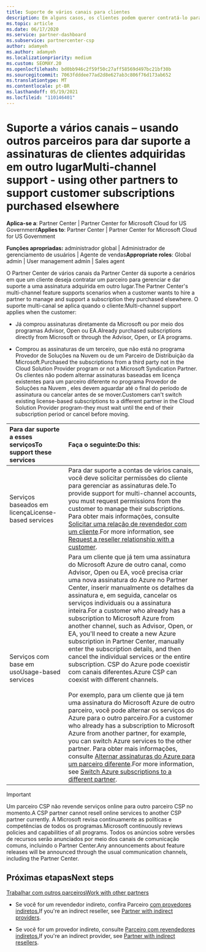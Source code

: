 ```yaml
---
title: Suporte de vários canais para clientes
description: Em alguns casos, os clientes podem querer contratá-lo para provisionar e dar suporte a uma assinatura adquirida em outro lugar.
ms.topic: article
ms.date: 06/17/2020
ms.service: partner-dashboard
ms.subservice: partnercenter-csp
author: adamyeh
ms.author: adamyeh
ms.localizationpriority: medium
ms.custom: SEOMAY.20
ms.openlocfilehash: bd0bb946c2f59f50c27aff58569d497bc21bf30b
ms.sourcegitcommit: 7063fdddee77ad2d8e627ab3c806f76d173ab652
ms.translationtype: MT
ms.contentlocale: pt-BR
ms.lasthandoff: 05/19/2021
ms.locfileid: "110146401"
---
```

# <a name="multi-channel-support---using-other-partners-to-support-customer-subscriptions-purchased-elsewhere"></a><span data-ttu-id="794b2-103">Suporte a vários canais – usando outros parceiros para dar suporte a assinaturas de clientes adquiridas em outro lugar</span><span class="sxs-lookup"><span data-stu-id="794b2-103">Multi-channel support - using other partners to support customer subscriptions purchased elsewhere</span></span>

<span data-ttu-id="794b2-104">**Aplica-se a**: Partner Center | Partner Center for Microsoft Cloud for US Government</span><span class="sxs-lookup"><span data-stu-id="794b2-104">**Applies to**: Partner Center | Partner Center for Microsoft Cloud for US Government</span></span>

<span data-ttu-id="794b2-105">**Funções apropriadas:** administrador global | Administrador de gerenciamento de usuários | Agente de vendas</span><span class="sxs-lookup"><span data-stu-id="794b2-105">**Appropriate roles**: Global admin | User management admin | Sales agent</span></span>

<span data-ttu-id="794b2-106">O Partner Center de vários canais da Partner Center dá suporte a cenários em que um cliente deseja contratar um parceiro para gerenciar e dar suporte a uma assinatura adquirida em outro lugar.</span><span class="sxs-lookup"><span data-stu-id="794b2-106">The Partner Center's multi-channel feature supports scenarios when a customer wants to hire a partner to manage and support a subscription they purchased elsewhere.</span></span> <span data-ttu-id="794b2-107">O suporte multi-canal se aplica quando o cliente:</span><span class="sxs-lookup"><span data-stu-id="794b2-107">Multi-channel support applies when the customer:</span></span>

- <span data-ttu-id="794b2-108">Já comprou assinaturas diretamente da Microsoft ou por meio dos programas Advisor, Open ou EA.</span><span class="sxs-lookup"><span data-stu-id="794b2-108">Already purchased subscriptions directly from Microsoft or through the Advisor, Open, or EA programs.</span></span>

- <span data-ttu-id="794b2-109">Comprou as assinaturas de um terceiro, que não está no programa Provedor de Soluções na Nuvem ou de um Parceiro de Distribuição da Microsoft.</span><span class="sxs-lookup"><span data-stu-id="794b2-109">Purchased the subscriptions from a third party not in the Cloud Solution Provider program or not a Microsoft Syndication Partner.</span></span> <span data-ttu-id="794b2-110">Os clientes não podem alternar assinaturas baseadas em licença existentes para um parceiro diferente no programa Provedor de Soluções na Nuvem , eles devem aguardar até o final do período de assinatura ou cancelar antes de se mover.</span><span class="sxs-lookup"><span data-stu-id="794b2-110">Customers can't switch existing license-based subscriptions to a different partner in the Cloud Solution Provider program-they must wait until the end of their subscription period or cancel before moving.</span></span>

|<span data-ttu-id="794b2-111">Para dar suporte a esses serviços</span><span class="sxs-lookup"><span data-stu-id="794b2-111">To support these services</span></span>  | <span data-ttu-id="794b2-112">Faça o seguinte:</span><span class="sxs-lookup"><span data-stu-id="794b2-112">Do this:</span></span> |
|:---------|:---------|
|<span data-ttu-id="794b2-113">Serviços baseados em licença</span><span class="sxs-lookup"><span data-stu-id="794b2-113">License-based services</span></span>    | <span data-ttu-id="794b2-114">Para dar suporte a contas de vários canais, você deve solicitar permissões do cliente para gerenciar as assinaturas dele.</span><span class="sxs-lookup"><span data-stu-id="794b2-114">To provide support for multi-channel accounts, you must request permissions from the customer to manage their subscriptions.</span></span> <span data-ttu-id="794b2-115">Para obter mais informações, consulte [Solicitar uma relação de revendedor com um cliente](request-a-relationship-with-a-customer.md).</span><span class="sxs-lookup"><span data-stu-id="794b2-115">For more information, see [Request a reseller relationship with a customer](request-a-relationship-with-a-customer.md).</span></span>   |
|<span data-ttu-id="794b2-116">Serviços com base em uso</span><span class="sxs-lookup"><span data-stu-id="794b2-116">Usage-based services</span></span>     |  <span data-ttu-id="794b2-117">Para um cliente que já tem uma assinatura do Microsoft Azure de outro canal, como Advisor, Open ou EA, você precisa criar uma nova assinatura do Azure no Partner Center, inserir manualmente os detalhes da assinatura e, em seguida, cancelar os serviços individuais ou a assinatura inteira.</span><span class="sxs-lookup"><span data-stu-id="794b2-117">For a customer who already has a subscription to Microsoft Azure from another channel, such as Advisor, Open, or EA, you'll need to create a new Azure subscription in Partner Center, manually enter the subscription details, and then cancel the individual services or the entire subscription.</span></span> <span data-ttu-id="794b2-118">CSP do Azure pode coexistir com canais diferentes.</span><span class="sxs-lookup"><span data-stu-id="794b2-118">Azure CSP can coexist with different channels.</span></span><br/><br/> <span data-ttu-id="794b2-119">Por exemplo, para um cliente que já tem uma assinatura do Microsoft Azure de outro parceiro, você pode alternar os serviços do Azure para o outro parceiro.</span><span class="sxs-lookup"><span data-stu-id="794b2-119">For a customer who already has a subscription to Microsoft Azure from another partner, for example, you can switch Azure services to the other partner.</span></span>  <span data-ttu-id="794b2-120">Para obter mais informações, consulte [Alternar assinaturas do Azure para um parceiro diferente](switch-azure-subscriptions-to-a-different-partner.md).</span><span class="sxs-lookup"><span data-stu-id="794b2-120">For more information, see [Switch Azure subscriptions to a different partner](switch-azure-subscriptions-to-a-different-partner.md).</span></span> |

> [!IMPORTANT]  
> <span data-ttu-id="794b2-121">Um parceiro CSP não revende serviços online para outro parceiro CSP no momento.</span><span class="sxs-lookup"><span data-stu-id="794b2-121">A CSP partner cannot resell online services to another CSP partner currently.</span></span> <span data-ttu-id="794b2-122">A Microsoft revisa continuamente as políticas e competências de todos os programas.</span><span class="sxs-lookup"><span data-stu-id="794b2-122">Microsoft continuously reviews policies and capabilities of all programs.</span></span> <span data-ttu-id="794b2-123">Todos os anúncios sobre versões de recursos serão anunciados por meio dos canais de comunicação comuns, incluindo o Partner Center.</span><span class="sxs-lookup"><span data-stu-id="794b2-123">Any announcements about feature releases will be announced through the usual communication channels, including the Partner Center.</span></span>

## <a name="next-steps"></a><span data-ttu-id="794b2-124">Próximas etapas</span><span class="sxs-lookup"><span data-stu-id="794b2-124">Next steps</span></span>

[<span data-ttu-id="794b2-125">Trabalhar com outros parceiros</span><span class="sxs-lookup"><span data-stu-id="794b2-125">Work with other partners</span></span>](work-with-other-partners.md)

- <span data-ttu-id="794b2-126">Se você for um revendedor indireto, confira Parceiro [com provedores indiretos.](indirect-reseller-tasks-in-partner-center.md)</span><span class="sxs-lookup"><span data-stu-id="794b2-126">If you're an indirect reseller, see [Partner with indirect providers](indirect-reseller-tasks-in-partner-center.md).</span></span>

- <span data-ttu-id="794b2-127">Se você for um provedor indireto, consulte [Parceiro com revendedores indiretos.](indirect-provider-tasks-in-partner-center.md)</span><span class="sxs-lookup"><span data-stu-id="794b2-127">If you're an indirect provider, see [Partner with indirect resellers](indirect-provider-tasks-in-partner-center.md).</span></span>
